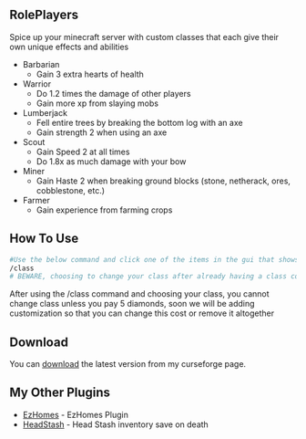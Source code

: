 ## RolePlayers
Spice up your minecraft server with custom classes that each give their own unique effects and abilities
* Barbarian
  - Gain 3 extra hearts of health
* Warrior
  - Do 1.2 times the damage of other players
  - Gain more xp from slaying mobs
* Lumberjack
  - Fell entire trees by breaking the bottom log with an axe
  - Gain strength 2 when using an axe
* Scout
  - Gain Speed 2 at all times
  - Do 1.8x as much damage with your bow
* Miner
  - Gain Haste 2 when breaking ground blocks (stone, netherack, ores, cobblestone, etc.)
* Farmer
  - Gain experience from farming crops

## How To Use

```bash
#Use the below command and click one of the items in the gui that shows up to choose your class
/class
# BEWARE, choosing to change your class after already having a class costs 5 diamonds by default (Can be changed in config)
```
After using the /class command and choosing your class, you cannot change class unless you pay 5 diamonds, soon we will be adding customization so that you can change this cost or remove it altogether

## Download

You can [download](https://legacy.curseforge.com/minecraft/bukkit-plugins/roleplayers) the latest version from my curseforge page.

## My Other Plugins

- [EzHomes](https://github.com/Kasej01/EzHomes) - EzHomes Plugin
- [HeadStash](https://github.com/Kasej01/HeadStash) - Head Stash inventory save on death
